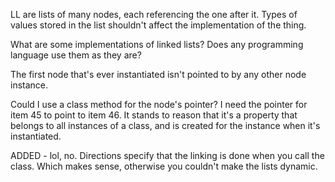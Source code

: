 LL are lists of many nodes, each referencing the one after it.
Types of values stored in the list shouldn't affect the implementation of the thing.

What are some implementations of linked lists? Does any programming language use them as they are?

The first node that's ever instantiated isn't pointed to by any other node instance.

Could I use a class method for the node's pointer?
I need the pointer for item 45 to point to item 46. It stands to reason that it's a property that belongs to all instances of a class, and is created for the instance when it's instantiated.

ADDED - lol, no. Directions specify that the linking is done when you call the class. Which makes sense, otherwise you couldn't make the lists dynamic.